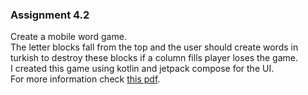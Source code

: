 ### Assignment 4.2
Create a mobile word game.                  
The letter blocks fall from the top and the user should create words in turkish to destroy these blocks if a column fills player loses the game.            
I created this game using kotlin and jetpack compose for the UI.                        
For more information check [this pdf](https://github.com/bakilli/University-Assignments/blob/main/Assignment%204.2/Yazlab%20II%20Proje%20II.pdf).
